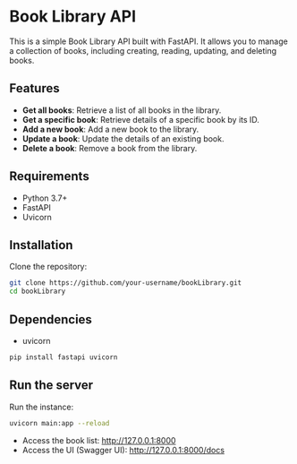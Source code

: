 # Book Library API

This is a simple Book Library API built with FastAPI. It allows you to manage a collection of books, including creating, reading, updating, and deleting books.

## Features

- **Get all books**: Retrieve a list of all books in the library.
- **Get a specific book**: Retrieve details of a specific book by its ID.
- **Add a new book**: Add a new book to the library.
- **Update a book**: Update the details of an existing book.
- **Delete a book**: Remove a book from the library.

## Requirements

- Python 3.7+
- FastAPI
- Uvicorn

## Installation

Clone the repository:
   ```bash
   git clone https://github.com/your-username/bookLibrary.git
   cd bookLibrary
  ```
## Dependencies
  - uvicorn
  ```bash
  pip install fastapi uvicorn
  ```
## Run the server
  Run the instance:
  ```bash
  uvicorn main:app --reload
  ```
  - Access the book list: http://127.0.0.1:8000
  - Access the UI (Swagger UI): http://127.0.0.1:8000/docs
